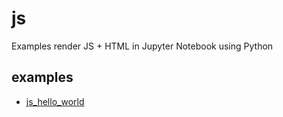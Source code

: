 # js
Examples render JS + HTML in Jupyter Notebook using Python

## examples
+ [js_hello_world](js_hello_world.ipynb)
